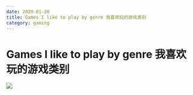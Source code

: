 ```yaml
---
date: 2020-01-30
title: Games I like to play by genre 我喜欢玩的游戏类别
category: gaming
---
```

# Games I like to play by genre 我喜欢玩的游戏类别

![](https://goooooouwa.fun:8143/static/images/w36qkqd.png)

